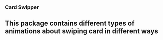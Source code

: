 ### Card Swipper

## This package contains different types of animations about swiping card in different ways